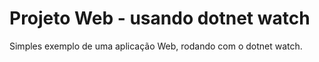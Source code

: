 # Projeto Web - usando dotnet watch

Simples exemplo de uma aplicação Web, rodando com o dotnet watch.

